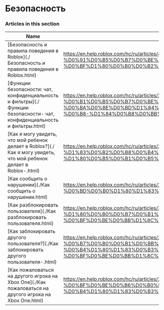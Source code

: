# Безопасность  
### Articles in this section
Name|URL
-|-
[Безопасность и правила поведения в Roblox](./Безопасность и правила поведения в Roblox.html) |https://en.help.roblox.com/hc/ru/articles/4407444339348-%D0%91%D0%B5%D0%B7%D0%BE%D0%BF%D0%B0%D1%81%D0%BD%D0%BE%D1%81%D1%82%D1%8C-%D0%B8-%D0%BF%D1%80%D0%B0%D0%B2%D0%B8%D0%BB%D0%B0-%D0%BF%D0%BE%D0%B2%D0%B5%D0%B4%D0%B5%D0%BD%D0%B8%D1%8F-%D0%B2-Roblox
[Функции безопасности: чат, конфиденциальность и фильтры](./Функции безопасности- чат, конфиденциальность и фильтры.html) |https://en.help.roblox.com/hc/ru/articles/203313120-%D0%A4%D1%83%D0%BD%D0%BA%D1%86%D0%B8%D0%B8-%D0%B1%D0%B5%D0%B7%D0%BE%D0%BF%D0%B0%D1%81%D0%BD%D0%BE%D1%81%D1%82%D0%B8-%D1%87%D0%B0%D1%82-%D0%BA%D0%BE%D0%BD%D1%84%D0%B8%D0%B4%D0%B5%D0%BD%D1%86%D0%B8%D0%B0%D0%BB%D1%8C%D0%BD%D0%BE%D1%81%D1%82%D1%8C-%D0%B8-%D1%84%D0%B8%D0%BB%D1%8C%D1%82%D1%80%D1%8B
[Как я могу увидеть, что мой ребенок делает в Roblox?](./Как я могу увидеть, что мой ребенок делает в Roblox-.html) |https://en.help.roblox.com/hc/ru/articles/360031384652-%D0%9A%D0%B0%D0%BA-%D1%8F-%D0%BC%D0%BE%D0%B3%D1%83-%D1%83%D0%B2%D0%B8%D0%B4%D0%B5%D1%82%D1%8C-%D1%87%D1%82%D0%BE-%D0%BC%D0%BE%D0%B9-%D1%80%D0%B5%D0%B1%D0%B5%D0%BD%D0%BE%D0%BA-%D0%B4%D0%B5%D0%BB%D0%B0%D0%B5%D1%82-%D0%B2-Roblox-
[Как сообщить о нарушении](./Как сообщить о нарушении.html) |https://en.help.roblox.com/hc/ru/articles/203312410-%D0%9A%D0%B0%D0%BA-%D1%81%D0%BE%D0%BE%D0%B1%D1%89%D0%B8%D1%82%D1%8C-%D0%BE-%D0%BD%D0%B0%D1%80%D1%83%D1%88%D0%B5%D0%BD%D0%B8%D0%B8
[Как разблокировать пользователя](./Как разблокировать пользователя.html) |https://en.help.roblox.com/hc/ru/articles/360033386312-%D0%9A%D0%B0%D0%BA-%D1%80%D0%B0%D0%B7%D0%B1%D0%BB%D0%BE%D0%BA%D0%B8%D1%80%D0%BE%D0%B2%D0%B0%D1%82%D1%8C-%D0%BF%D0%BE%D0%BB%D1%8C%D0%B7%D0%BE%D0%B2%D0%B0%D1%82%D0%B5%D0%BB%D1%8F
[Как заблокировать другого пользователя?](./Как заблокировать другого пользователя-.html) |https://en.help.roblox.com/hc/ru/articles/203314270-%D0%9A%D0%B0%D0%BA-%D0%B7%D0%B0%D0%B1%D0%BB%D0%BE%D0%BA%D0%B8%D1%80%D0%BE%D0%B2%D0%B0%D1%82%D1%8C-%D0%B4%D1%80%D1%83%D0%B3%D0%BE%D0%B3%D0%BE-%D0%BF%D0%BE%D0%BB%D1%8C%D0%B7%D0%BE%D0%B2%D0%B0%D1%82%D0%B5%D0%BB%D1%8F-
[Как пожаловаться на другого игрока на Xbox One](./Как пожаловаться на другого игрока на Xbox One.html) |https://en.help.roblox.com/hc/ru/articles/206210440-%D0%9A%D0%B0%D0%BA-%D0%BF%D0%BE%D0%B6%D0%B0%D0%BB%D0%BE%D0%B2%D0%B0%D1%82%D1%8C%D1%81%D1%8F-%D0%BD%D0%B0-%D0%B4%D1%80%D1%83%D0%B3%D0%BE%D0%B3%D0%BE-%D0%B8%D0%B3%D1%80%D0%BE%D0%BA%D0%B0-%D0%BD%D0%B0-Xbox-One